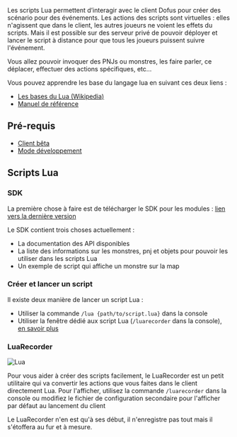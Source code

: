 Les scripts Lua permettent d’interagir avec le client Dofus pour créer des scénario pour des événements. Les actions des scripts sont virtuelles : elles n'agissent que dans le client, les autres joueurs ne voient les effets du scripts. Mais il est possible sur des serveur privé de pouvoir déployer et lancer le script à distance pour que tous les joueurs puissent suivre l'événement.

Vous allez pouvoir invoquer des PNJs ou monstres, les faire parler, ce déplacer, effectuer des actions spécifiques, etc...

Vous pouvez apprendre les base du langage lua en suivant ces deux liens :

- [Les bases du Lua (Wikipedia)](https://fr.wikipedia.org/wiki/Lua)
- [Manuel de référence](http://www.lua.org/manual/5.1/manual.html)

## Pré-requis

- [Client bêta](http://forum.dofus.com/fr/1557-discussions-generales/1906976-telechargement-client-beta)
- [Mode développement](https://github.com/LuaxY/OpenDofus/wiki/Mode-d%C3%A9veloppement)

## Scripts Lua

### SDK

La première chose à faire est de télécharger le SDK pour les modules : [lien vers la dernière version](https://github.com/LuaxY/OpenDofus/releases/tag/sdk-lua)

Le SDK contient trois choses actuellement :

- La documentation des API disponibles
- La liste des informations sur les monstres, pnj et objets pour pouvoir les utiliser dans les scripts Lua
- Un exemple de script qui affiche un monstre sur la map

### Créer et lancer un script

Il existe deux manière de lancer un script Lua :

- Utiliser la commande `/lua {path/to/script.lua}` dans la console
- Utiliser la fenêtre dédié aux script Lua (`/luarecorder` dans la console), [en savoir plus](https://github.com/LuaxY/OpenDofus/wiki/Mode-d%C3%A9veloppement)

### LuaRecorder

![Lua](https://github.com/LuaxY/OpenDofus/blob/master/resources/dev/dev-lua.png)

Pour vous aider à créer des scripts facilement, le LuaRecorder est un petit utilitaire qui va convertir les actions que vous faites dans le client directement Lua. 
Pour l'afficher, utilisez la commande `/luarecorder` dans la console ou modifiez le fichier de configuration secondaire pour l'afficher par défaut au lancement du client 

Le LuaRecorder n'en est qu'à ses début, il n'enregistre pas tout mais il s'étoffera au fur et à mesure. 